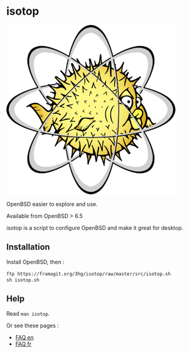isotop
==========

![isotop logo](logo_isotop.png)

OpenBSD easier to explore and use.

Available from OpenBSD > 6.5

isotop is a script to configure OpenBSD and make it great for desktop.

Installation
------------
Install OpenBSD, then :

	ftp https://framagit.org/3hg/isotop/raw/master/src/isotop.sh
	sh isotop.sh


Help
----

Read ``man isotop``.

Or see these pages : 

- [FAQ en](https://3hg.fr/Isos/isotop/isotop.man.html)
- [FAQ fr](https://3hg.fr/Isos/isotop/isotop-fr.man.html)

